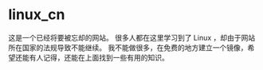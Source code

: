 # linux_cn


这是一个已经将要被忘却的网站。
很多人都在这里学习到了 Linux ，却由于网站所在国家的法规导致不能继续。
我不能做很多，在免费的地方建立一个镜像，希望还能有人记得，还能在上面找到一些有用的知识。
